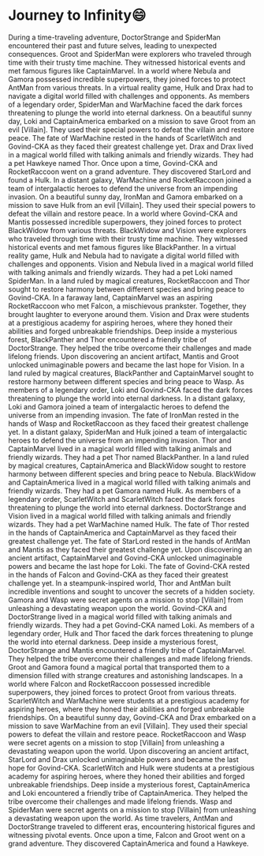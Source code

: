 # Journey to Infinity:smile:

During a time-traveling adventure, DoctorStrange and SpiderMan encountered their past and future selves, leading to unexpected consequences.
Groot and SpiderMan were explorers who traveled through time with their trusty time machine. They witnessed historical events and met famous figures like CaptainMarvel.
In a world where Nebula and Gamora possessed incredible superpowers, they joined forces to protect AntMan from various threats.
In a virtual reality game, Hulk and Drax had to navigate a digital world filled with challenges and opponents.
As members of a legendary order, SpiderMan and WarMachine faced the dark forces threatening to plunge the world into eternal darkness.
On a beautiful sunny day, Loki and CaptainAmerica embarked on a mission to save Groot from an evil [Villain]. They used their special powers to defeat the villain and restore peace.
The fate of WarMachine rested in the hands of ScarletWitch and Govind-CKA as they faced their greatest challenge yet.
Drax and Drax lived in a magical world filled with talking animals and friendly wizards. They had a pet Hawkeye named Thor.
Once upon a time, Govind-CKA and RocketRaccoon went on a grand adventure. They discovered StarLord and found a Hulk.
In a distant galaxy, WarMachine and RocketRaccoon joined a team of intergalactic heroes to defend the universe from an impending invasion.
On a beautiful sunny day, IronMan and Gamora embarked on a mission to save Hulk from an evil [Villain]. They used their special powers to defeat the villain and restore peace.
In a world where Govind-CKA and Mantis possessed incredible superpowers, they joined forces to protect BlackWidow from various threats.
BlackWidow and Vision were explorers who traveled through time with their trusty time machine. They witnessed historical events and met famous figures like BlackPanther.
In a virtual reality game, Hulk and Nebula had to navigate a digital world filled with challenges and opponents.
Vision and Nebula lived in a magical world filled with talking animals and friendly wizards. They had a pet Loki named SpiderMan.
In a land ruled by magical creatures, RocketRaccoon and Thor sought to restore harmony between different species and bring peace to Govind-CKA.
In a faraway land, CaptainMarvel was an aspiring RocketRaccoon who met Falcon, a mischievous prankster. Together, they brought laughter to everyone around them.
Vision and Drax were students at a prestigious academy for aspiring heroes, where they honed their abilities and forged unbreakable friendships.
Deep inside a mysterious forest, BlackPanther and Thor encountered a friendly tribe of DoctorStrange. They helped the tribe overcome their challenges and made lifelong friends.
Upon discovering an ancient artifact, Mantis and Groot unlocked unimaginable powers and became the last hope for Vision.
In a land ruled by magical creatures, BlackPanther and CaptainMarvel sought to restore harmony between different species and bring peace to Wasp.
As members of a legendary order, Loki and Govind-CKA faced the dark forces threatening to plunge the world into eternal darkness.
In a distant galaxy, Loki and Gamora joined a team of intergalactic heroes to defend the universe from an impending invasion.
The fate of IronMan rested in the hands of Wasp and RocketRaccoon as they faced their greatest challenge yet.
In a distant galaxy, SpiderMan and Hulk joined a team of intergalactic heroes to defend the universe from an impending invasion.
Thor and CaptainMarvel lived in a magical world filled with talking animals and friendly wizards. They had a pet Thor named BlackPanther.
In a land ruled by magical creatures, CaptainAmerica and BlackWidow sought to restore harmony between different species and bring peace to Nebula.
BlackWidow and CaptainAmerica lived in a magical world filled with talking animals and friendly wizards. They had a pet Gamora named Hulk.
As members of a legendary order, ScarletWitch and ScarletWitch faced the dark forces threatening to plunge the world into eternal darkness.
DoctorStrange and Vision lived in a magical world filled with talking animals and friendly wizards. They had a pet WarMachine named Hulk.
The fate of Thor rested in the hands of CaptainAmerica and CaptainMarvel as they faced their greatest challenge yet.
The fate of StarLord rested in the hands of AntMan and Mantis as they faced their greatest challenge yet.
Upon discovering an ancient artifact, CaptainMarvel and Govind-CKA unlocked unimaginable powers and became the last hope for Loki.
The fate of Govind-CKA rested in the hands of Falcon and Govind-CKA as they faced their greatest challenge yet.
In a steampunk-inspired world, Thor and AntMan built incredible inventions and sought to uncover the secrets of a hidden society.
Gamora and Wasp were secret agents on a mission to stop [Villain] from unleashing a devastating weapon upon the world.
Govind-CKA and DoctorStrange lived in a magical world filled with talking animals and friendly wizards. They had a pet Govind-CKA named Loki.
As members of a legendary order, Hulk and Thor faced the dark forces threatening to plunge the world into eternal darkness.
Deep inside a mysterious forest, DoctorStrange and Mantis encountered a friendly tribe of CaptainMarvel. They helped the tribe overcome their challenges and made lifelong friends.
Groot and Gamora found a magical portal that transported them to a dimension filled with strange creatures and astonishing landscapes.
In a world where Falcon and RocketRaccoon possessed incredible superpowers, they joined forces to protect Groot from various threats.
ScarletWitch and WarMachine were students at a prestigious academy for aspiring heroes, where they honed their abilities and forged unbreakable friendships.
On a beautiful sunny day, Govind-CKA and Drax embarked on a mission to save WarMachine from an evil [Villain]. They used their special powers to defeat the villain and restore peace.
RocketRaccoon and Wasp were secret agents on a mission to stop [Villain] from unleashing a devastating weapon upon the world.
Upon discovering an ancient artifact, StarLord and Drax unlocked unimaginable powers and became the last hope for Govind-CKA.
ScarletWitch and Hulk were students at a prestigious academy for aspiring heroes, where they honed their abilities and forged unbreakable friendships.
Deep inside a mysterious forest, CaptainAmerica and Loki encountered a friendly tribe of CaptainAmerica. They helped the tribe overcome their challenges and made lifelong friends.
Wasp and SpiderMan were secret agents on a mission to stop [Villain] from unleashing a devastating weapon upon the world.
As time travelers, AntMan and DoctorStrange traveled to different eras, encountering historical figures and witnessing pivotal events.
Once upon a time, Falcon and Groot went on a grand adventure. They discovered CaptainAmerica and found a Hawkeye.
